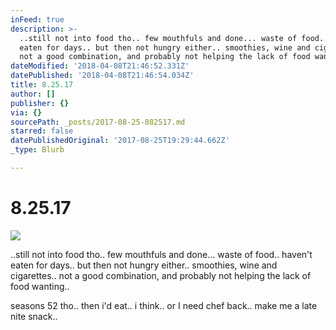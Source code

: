 ```yaml
---
inFeed: true
description: >-
  ..still not into food tho.. few mouthfuls and done... waste of food.. haven’t
  eaten for days.. but then not hungry either.. smoothies, wine and cigarettes..
  not a good combination, and probably not helping the lack of food wanting..
dateModified: '2018-04-08T21:46:52.331Z'
datePublished: '2018-04-08T21:46:54.034Z'
title: 8.25.17
author: []
publisher: {}
via: {}
sourcePath: _posts/2017-08-25-082517.md
starred: false
datePublishedOriginal: '2017-08-25T19:29:44.662Z'
_type: Blurb

---
```

# 8.25.17
![](https://the-grid-user-content.s3-us-west-2.amazonaws.com/97df538e-0b73-4b20-b1c7-8cde00c62b99.jpg)

..still not into food tho.. few mouthfuls and done... waste of food.. haven't eaten for days.. but then not hungry either.. smoothies, wine and cigarettes.. not a good combination, and probably not helping the lack of food wanting..

seasons 52 tho.. then i'd eat.. i think.. or I need chef back.. make me a late nite snack..